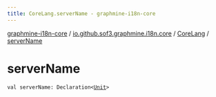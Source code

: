 ```yaml
---
title: CoreLang.serverName - graphmine-i18n-core
---
```


[graphmine-i18n-core](../../index.html) / [io.github.sof3.graphmine.i18n.core](../index.html) / [CoreLang](index.html) / [serverName](./server-name.html)

# serverName

`val serverName: Declaration<`[`Unit`](https://kotlinlang.org/api/latest/jvm/stdlib/kotlin/-unit/index.html)`>`